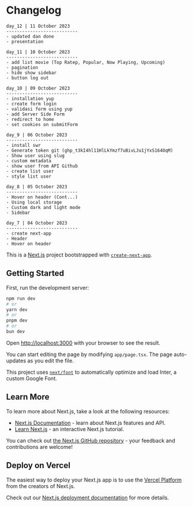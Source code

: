 # Changelog


````````````````````
day_12 | 11 October 2023
---------------------------
- updated dan done 
- presentation

day_11 | 10 October 2023
---------------------------
- add list movie (Top Ratep, Popular, Now Playing, Upcoming)
- pagination
- hide show sidebar
- button log out

day_10 | 09 October 2023
---------------------------
- installation yup
- create form login
- validasi form using yup
- add Server Side Form
- redirect to home
- set cookies on submitForm

day_9 | 06 October 2023
---------------------------
- install swr
- Generate token git (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)
- Show user using slug
- custom metadata
- show user from API Github
- create list user
- style list user

day_8 | 05 October 2023
---------------------------
- Hover on header (Cont...)
- Using local storage
- Custom dark and light mode
- Sidebar

day_7 | 04 October 2023
---------------------------
- create next-app
- Header
- Hover on header

````````````````````

This is a [Next.js](https://nextjs.org/) project bootstrapped with [`create-next-app`](https://github.com/vercel/next.js/tree/canary/packages/create-next-app).

## Getting Started

First, run the development server:

```bash
npm run dev
# or
yarn dev
# or
pnpm dev
# or
bun dev
```

Open [http://localhost:3000](http://localhost:3000) with your browser to see the result.

You can start editing the page by modifying `app/page.tsx`. The page auto-updates as you edit the file.

This project uses [`next/font`](https://nextjs.org/docs/basic-features/font-optimization) to automatically optimize and load Inter, a custom Google Font.

## Learn More

To learn more about Next.js, take a look at the following resources:

- [Next.js Documentation](https://nextjs.org/docs) - learn about Next.js features and API.
- [Learn Next.js](https://nextjs.org/learn) - an interactive Next.js tutorial.

You can check out [the Next.js GitHub repository](https://github.com/vercel/next.js/) - your feedback and contributions are welcome!

## Deploy on Vercel

The easiest way to deploy your Next.js app is to use the [Vercel Platform](https://vercel.com/new?utm_medium=default-template&filter=next.js&utm_source=create-next-app&utm_campaign=create-next-app-readme) from the creators of Next.js.

Check out our [Next.js deployment documentation](https://nextjs.org/docs/deployment) for more details.
